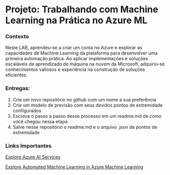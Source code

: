 # Projeto: Trabalhando com Machine Learning na Prática no Azure ML

### Contexto 
Neste LAB, aprendeu-se a criar um conta no Azure e explorar as capacidades de Machine Learning da plataforma para desenvolver uma primeira automação prática. Ao aplicar implementações e soluções escaláveis de aprendizado de máquina na nuvem da Microsoft, adquiriu-se conhecimentos valiosos e experiência na construção de soluções eficientes.

### Entregas:
1. Crie um novo repositório no github com um nome a sua preferência
2. Crie um modelo de previsão com seus devidos pontos de extremidade configurados
3. Escreva o passo a passo desse processo em um readme.md de como você chegou nessa etapa
4. Salve nesse repositório o readme.md e o arquivo .json de pontos de extremidade

### Links Importantes

[Explore Azure AI Services](https://microsoftlearning.github.io/mslearn-ai-fundamentals/Instructions/Labs/02-content-safety.html)

[Explore Automated Machine Learning in Azure Machine Learning](https://microsoftlearning.github.io/mslearn-ai-fundamentals/Instructions/Labs/01-machine-learning.html)